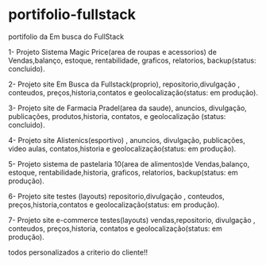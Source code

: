 # portifolio-fullstack
portifolio da Em busca do FullStack

1- Projeto Sistema Magic Price(area de roupas e acessorios) de Vendas,balanço, estoque, rentabilidade, graficos, relatorios, backup(status: concluido).

2- Projeto site Em Busca da Fullstack(proprio), repositorio,divulgação , conteudos, preços,historia,contatos e geolocalização(status: em produção).

3- Projeto site de Farmacia Pradel(area da saude), anuncios, divulgação, publicações, produtos,historia, contatos, e geolocalização (status: concluido).

4- Projeto site Alistenics(esportivo) , anuncios, divulgação, publicações, video aulas, contatos,historia e geolocalização(status: em produção).

5- Projeto sistema de pastelaria 10(area de alimentos)de Vendas,balanço, estoque, rentabilidade,historia, graficos, relatorios, backup(status: em produção).

6- Projeto site testes (layouts) repositorio,divulgação , conteudos, preços,historia,contatos e geolocalização(status: em produção).

7- Projeto site e-commerce testes(layouts) vendas,repositorio, divulgação , conteudos, preços,historia, contatos e geolocalização(status: em produção).

todos personalizados a criterio do cliente!!
